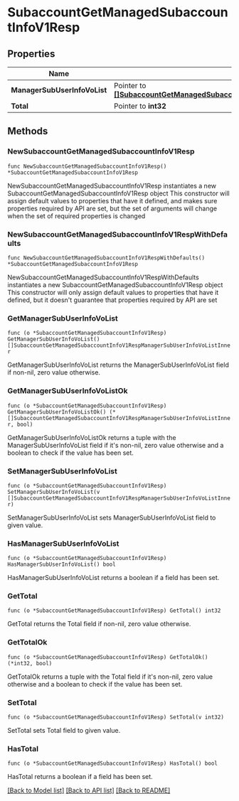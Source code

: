 # SubaccountGetManagedSubaccountInfoV1Resp

## Properties

Name | Type | Description | Notes
------------ | ------------- | ------------- | -------------
**ManagerSubUserInfoVoList** | Pointer to [**[]SubaccountGetManagedSubaccountInfoV1RespManagerSubUserInfoVoListInner**](SubaccountGetManagedSubaccountInfoV1RespManagerSubUserInfoVoListInner.md) |  | [optional] 
**Total** | Pointer to **int32** |  | [optional] 

## Methods

### NewSubaccountGetManagedSubaccountInfoV1Resp

`func NewSubaccountGetManagedSubaccountInfoV1Resp() *SubaccountGetManagedSubaccountInfoV1Resp`

NewSubaccountGetManagedSubaccountInfoV1Resp instantiates a new SubaccountGetManagedSubaccountInfoV1Resp object
This constructor will assign default values to properties that have it defined,
and makes sure properties required by API are set, but the set of arguments
will change when the set of required properties is changed

### NewSubaccountGetManagedSubaccountInfoV1RespWithDefaults

`func NewSubaccountGetManagedSubaccountInfoV1RespWithDefaults() *SubaccountGetManagedSubaccountInfoV1Resp`

NewSubaccountGetManagedSubaccountInfoV1RespWithDefaults instantiates a new SubaccountGetManagedSubaccountInfoV1Resp object
This constructor will only assign default values to properties that have it defined,
but it doesn't guarantee that properties required by API are set

### GetManagerSubUserInfoVoList

`func (o *SubaccountGetManagedSubaccountInfoV1Resp) GetManagerSubUserInfoVoList() []SubaccountGetManagedSubaccountInfoV1RespManagerSubUserInfoVoListInner`

GetManagerSubUserInfoVoList returns the ManagerSubUserInfoVoList field if non-nil, zero value otherwise.

### GetManagerSubUserInfoVoListOk

`func (o *SubaccountGetManagedSubaccountInfoV1Resp) GetManagerSubUserInfoVoListOk() (*[]SubaccountGetManagedSubaccountInfoV1RespManagerSubUserInfoVoListInner, bool)`

GetManagerSubUserInfoVoListOk returns a tuple with the ManagerSubUserInfoVoList field if it's non-nil, zero value otherwise
and a boolean to check if the value has been set.

### SetManagerSubUserInfoVoList

`func (o *SubaccountGetManagedSubaccountInfoV1Resp) SetManagerSubUserInfoVoList(v []SubaccountGetManagedSubaccountInfoV1RespManagerSubUserInfoVoListInner)`

SetManagerSubUserInfoVoList sets ManagerSubUserInfoVoList field to given value.

### HasManagerSubUserInfoVoList

`func (o *SubaccountGetManagedSubaccountInfoV1Resp) HasManagerSubUserInfoVoList() bool`

HasManagerSubUserInfoVoList returns a boolean if a field has been set.

### GetTotal

`func (o *SubaccountGetManagedSubaccountInfoV1Resp) GetTotal() int32`

GetTotal returns the Total field if non-nil, zero value otherwise.

### GetTotalOk

`func (o *SubaccountGetManagedSubaccountInfoV1Resp) GetTotalOk() (*int32, bool)`

GetTotalOk returns a tuple with the Total field if it's non-nil, zero value otherwise
and a boolean to check if the value has been set.

### SetTotal

`func (o *SubaccountGetManagedSubaccountInfoV1Resp) SetTotal(v int32)`

SetTotal sets Total field to given value.

### HasTotal

`func (o *SubaccountGetManagedSubaccountInfoV1Resp) HasTotal() bool`

HasTotal returns a boolean if a field has been set.


[[Back to Model list]](../README.md#documentation-for-models) [[Back to API list]](../README.md#documentation-for-api-endpoints) [[Back to README]](../README.md)


